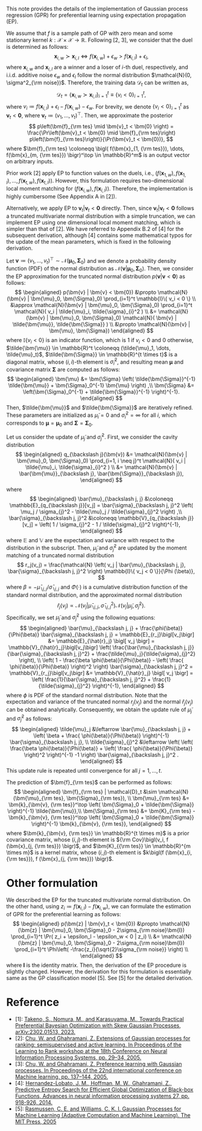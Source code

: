 This note provides the details of the implementation of Gaussian process regression (GPR) for preferential learning using expectation propagation (EP).


We assume that $f$ is a sample path of GP with zero mean and some stationary kernel $k: \mathcal{X} \times \mathcal{X} \rightarrow \mathbb{R}$.
Following [2, 3], we consider that the duel is determined as follows:
$$
    \bm{x}_{i, w} \succ \bm{x}_{i, l}
    \Leftrightarrow
    f(\bm{x}_{i, w}) + \epsilon_w > f(\bm{x}_{i, l}) + \epsilon_l,
$$
where $\bm{x}_{i, w}$ and $\bm{x}_{i, l}$ are a winner and a loser of $i$-th duel, respectively, and i.i.d. additive noise $\epsilon_w$ and $\epsilon_l$ follow the normal distribution $\mathcal{N}(0, \sigma^2_{\rm noise})$.
Therefore, the training data $\mathcal{D}_t$ can be written as, 
$$
    \mathcal{D}_t = \{ \bm{x}_{i, w} \succ \bm{x}_{i, l} \}_{i=1}^t \equiv \{v_i < 0\}_{i=1}^t,
$$
where $v_i \coloneqq f(\bm{x}_{i, l}) + \epsilon_l - f(\bm{x}_{i, w}) - \epsilon_w$.
For brevity, we denote $\{v_i < 0\}_{i=1}^t$ as $\bm{v}_t < \bm{0}$, where $\bm{v}_t \coloneqq (v_1, \dots, v_t)^\top$.
Then, we approximate the posterior 
$$
p\left(\bm{f}_{\rm tes} \mid \bm{v}_t < \bm{0} \right) 
    = \frac{\Pr\left(\bm{v}_t < \bm{0} \mid \bm{f}_{\rm tes}\right)  p\left(\bm{f}_{\rm tes}\right)}{\Pr(\bm{v}_t < \bm{0})},
$$
where $\bm{f}_{\rm tes} \coloneqq \bigl( f(\bm{x}_{1, {\rm tes}}), \dots, f(\bm{x}_{m, {\rm tes}}) \bigr)^\top \in \mathbb{R}^m$ is an output vector on arbitrary inputs.



Prior work [2] apply EP to function values on the duels, i.e., $\bigl( f(\bm{x}_{1, w}), f(\bm{x}_{1, l}), \dots, f(\bm{x}_{t, w}), f(\bm{x}_{t, l}) \bigr)$.
However, this formulation requires two-dimensional local moment matching for $\bigl( f(\bm{x}_{i, w}), f(\bm{x}_{i, l}) \bigr)$.
Therefore, the implementation is highly cumbersome (See Appendix A in [2]).


Alternatively, we apply EP to $\bm{v}_t | \bm{v}_t < \bm{0}$ directly.
Then, since $\bm{v}_t | \bm{v}_t < \bm{0}$ follows a truncated multivariate normal distribution with a simple truncation, we can implement EP using one dimensional local moment matching, which is simpler than that of [2].
We have referred to Appendix B.2 of [4] for the subsequent derivation, although [4] contains some mathematical typos for the update of the mean parameters, which is fixed in the following derivation.


Let $\bm{v} \coloneqq (v_1, \dots, v_t)^\top \sim \mathcal{N}(\bm{\mu}_0, \bm{\Sigma}_0)$ and we denote a probability density function (PDF) of the normal distribution as $\mathcal{N}(\bm{v} | \bm{\mu}_0, \bm{\Sigma}_0)$.
Then, we consider the EP approximation for the truncated normal distribution $p(\bm{v} | \bm{v} < \bm{0})$ as follows:
$$
\begin{aligned}
    p(\bm{v} | \bm{v} < \bm{0}) 
    &\propto \mathcal{N}(\bm{v} | \bm{\mu}_0, \bm{\Sigma}_0) \prod_{i=1}^t \mathbb{I}\{ v_i < 0 \} \\
    &\approx \mathcal{N}(\bm{v} | \bm{\mu}_0, \bm{\Sigma}_0) \prod_{i=1}^t \mathcal{N}( v_i | \tilde{\mu}_i, \tilde{\sigma}_{i}^2 ) \\
    &= \mathcal{N}(\bm{v} | \bm{\mu}_0, \bm{\Sigma}_0) \mathcal{N}( \bm{v} | \tilde{\bm{\mu}}, \tilde{\bm{\Sigma}} ) \\
    &\propto \mathcal{N}(\bm{v} |  \bm{\mu}, \bm{\Sigma})
\end{aligned}
$$
where $\mathbb{I}\{ v_i < 0 \}$ is an indicator function, which is $1$ if $v_i < 0$ and $0$ otherwise,  $\tilde{\bm{\mu}} \in \mathbb{R}^t \coloneqq (\tilde{\mu}_1, \dots, \tilde{\mu}_t)$, $\tilde{\bm{\Sigma}} \in \mathbb{R}^{t \times t}$ is a diagonal matrix, whose $(i,i)$-th element is $\tilde{\sigma}_i^2$, and resulting mean $\bm{\mu}$ and covariance matrix $\bm{\Sigma}$ are computed as follows:
$$
\begin{aligned}
    \bm{\mu} &= \bm{\Sigma} \left( \tilde{\bm{\Sigma}}^{-1} \tilde{\bm{\mu}} + \bm{\Sigma}_0^{-1} \bm{\mu} \right) ,\\
    \bm{\Sigma} &= \left(\bm{\Sigma}_0^{-1} + \tilde{\bm{\Sigma}}^{-1} \right)^{-1}.
\end{aligned}
$$
Then, $\tilde{\bm{\mu}}$ and $\tilde{\bm{\Sigma}}$ are iteratively refined.
These parameters are initialized as $\tilde{\mu}_i = 0$ and $\tilde{\sigma}_{i}^2 = \infty$ for all $i$, which corresponds to $\bm{\mu} = \bm{\mu}_0$ and $\bm{\Sigma} = \bm{\Sigma}_0$.


Let us consider the update of $\tilde{\mu}_j$ and $\tilde{\sigma}_{j}^2$.
First, we consider the cavity distribution
$$
\begin{aligned}
    q_{\backslash j}(\bm{v}) 
    &= \mathcal{N}(\bm{v} | \bm{\mu}_0, \bm{\Sigma}_0) \prod_{i=1, i \neq j}^t \mathcal{N}( v_i | \tilde{\mu}_i, \tilde{\sigma}_{i}^2 ) \\
    &= \mathcal{N}(\bm{v} | \bar{\bm{\mu}}_{\backslash j}, \bar{\bm{\Sigma}}_{\backslash j}),
\end{aligned}
$$
where
$$
\begin{aligned}
    \bar{\mu}_{\backslash j, j} 
    &\coloneqq
    \mathbb{E}_{q_{\backslash j}}[v_j] = \bar{\sigma}_{\backslash j, j}^2 \left( \mu_j / \sigma_{j}^2 - \tilde{\mu}_j / \tilde{\sigma}_{j}^2 \right) ,\\
    \bar{\sigma}_{\backslash j, j}^2 
    &\coloneqq 
    \mathbb{V}_{q_{\backslash j}} [v_j] = \left( 1 / \sigma_{j}^2 - 1 / \tilde{\sigma}_{j}^2 \right)^{-1},
\end{aligned}
$$
where $\mathbb{E}$ and $\mathbb{V}$ are the expectation and variance with respect to the distribution in the subscript.
Then, $\tilde{\mu}_j$ and $\tilde{\sigma}_{j}^2$ are updated by the moment matching of a truncated normal distribution 
$$
r_j(v_j) = 
\frac{\mathcal{N} \left( v_j | \bar{\mu}_{\backslash j, j}, \bar{\sigma}_{\backslash j, j}^2 \right) \mathbb{I}\{ v_j < 0 \}}{\Phi (\beta)},
$$ 
where $\beta = - \bar{\mu}_{\backslash j, j} / \bar{\sigma}_{\backslash j, j}$ and $\Phi ( \cdot )$ is a cumulative distribution function of the standard normal distribution, and the approximated normal distribution
$$
\hat{r}_j(v_j) \propto
\mathcal{N} \left( v_j | \bar{\mu}_{\backslash j, j}, \bar{\sigma}_{\backslash j, j}^2 \right)
\mathcal{N} \left( v_j | \tilde{\mu}_j, \tilde{\sigma}_{j}^2 \right).
$$
Specifically, we set $\tilde{\mu}_j$ and $\tilde{\sigma}_{j}^2$ using the following equations:
$$
\begin{aligned}
    \bar{\mu}_{\backslash j, j} + \frac{\phi(\beta)}{\Phi(\beta)} \bar{\sigma}_{\backslash j, j} 
    = \mathbb{E}_{r_j}\bigl[v_j\bigr] 
    &= \mathbb{E}_{\hat{r}_j} \bigl[ v_j \bigr]
    = \mathbb{V}_{\hat{r}_j}\bigl[v_j\bigr] \left( \frac{\bar{\mu}_{\backslash j, j}}{\bar{\sigma}_{\backslash j, j}^2} + \frac{\tilde{\mu}_j}{\tilde{\sigma}_{j}^2} \right),
    \\
     \left( 1 - \frac{\beta \phi(\beta)}{\Phi(\beta)} - \left( \frac{ \phi(\beta)}{\Phi(\beta)} \right)^2 \right) \bar{\sigma}_{\backslash j, j}^2 
    = \mathbb{V}_{r_j}\bigl[v_j\bigr] 
    &= \mathbb{V}_{\hat{r}_j} \bigl[ v_j \bigr]
    = \left( \frac{1}{\bar{\sigma}_{\backslash j, j}^2} + \frac{1}{\tilde{\sigma}_{j}^2} \right)^{-1},
\end{aligned}
$$
where $\phi$ is PDF of the standard normal distribution.
Note that the expectation and variance of the truncated normal $r_j(v_j)$ and the normal $\hat{r}_j(v_j)$ can be obtained analytically.
Consequently, we obtain the update rule of $\tilde{\mu}_j$ and $\tilde{\sigma}_{j}^2$  as follows:
$$
\begin{aligned}
    \tilde{\mu}_j &\leftarrow \bar{\mu}_{\backslash j, j} + \left( \beta + \frac{ \phi(\beta)}{\Phi(\beta)} \right)^{-1} \bar{\sigma}_{\backslash j, j}, \\
    \tilde{\sigma}_{j}^2 &\leftarrow \left( \left( \frac{\beta \phi(\beta)}{\Phi(\beta)} + \left( \frac{ \phi(\beta)}{\Phi(\beta)} \right)^2 \right)^{-1} -1 \right) \bar{\sigma}_{\backslash j, j}^2 .
\end{aligned}
$$
This update rule is repeated until convergence for all $j=1, \dots, t$.


The prediction of $\bm{f}_{\rm tes}$ can be performed as follows:
$$
\begin{aligned}
    \bm{f}_{\rm tes} | \mathcal{D}_t &\sim \mathcal{N}(\bm{\mu}_{\rm tes}, \bm{\Sigma}_{\rm tes}), \\
    \bm{\mu}_{\rm tes} &= \bm{k}_{\bm{v}, {\rm tes}}^\top \left( \bm{\Sigma}_0 + \tilde{\bm{\Sigma}} \right)^{-1} \tilde{\bm{\mu}},\\
    \bm{\Sigma}_{\rm tes} &= \bm{K}_{\rm tes} - \bm{k}_{\bm{v}, {\rm tes}}^\top \left( \bm{\Sigma}_0 + \tilde{\bm{\Sigma}} \right)^{-1} \bm{k}_{\bm{v}, {\rm tes}},
\end{aligned}
$$
where $\bm{k}_{\bm{v}, {\rm tes}} \in \mathbb{R}^{t \times m}$ is a prior covariance matrix, whose $(i, j)$-th element is ${\rm Cov}\bigl(v_i, f (\bm{x}_{j, {\rm tes}}) \bigr)$, and $\bm{K}_{{\rm tes}} \in \mathbb{R}^{m \times m}$ is a kernel matrix, whose $(i, j)$-th element is $k\bigl(f (\bm{x}_{i, {\rm tes}}), f (\bm{x}_{j, {\rm tes}}) \bigr)$.
# Other formulation

We described the EP for the truncated multivariate normal distribution.
On the other hand, using $z_i \coloneqq f(\bm{x}_{i, l}) - f(\bm{x}_{i, w})$, we can formulate the estimation of GPR for the preferential learning as follows:
$$
\begin{aligned}
    p(\bm{z} | \bm{v}_t < \bm{0}) 
    &\propto \mathcal{N}(\bm{z} | \bm{\mu}_0, \bm{\Sigma}_0 - 2\sigma_{\rm noise}\bm{I}) \prod_{i=1}^t \Pr( z_i + \epsilon_l - \epsilon_w < 0 | z_i) \\
    &= \mathcal{N}(\bm{z} | \bm{\mu}_0, \bm{\Sigma}_0 - 2\sigma_{\rm noise}\bm{I}) \prod_{i=1}^t \Phi\left( -\frac{z_i}{\sqrt{2}\sigma_{\rm noise}} \right) \\
\end{aligned}
$$
where $\bm{I}$ is the identity matrix.
Then, the derivation of the EP procedure is slightly changed.
However, the derivation for this formulation is essentially same as the GP classification model [5].
See [5] for the detailed derivation.
# Reference

- [1]: [Takeno, S., Nomura, M., and Karasuyama, M., Towards Practical Preferential Bayesian Optimization with Skew Gaussian Processes, arXiv:2302.01513, 2023.](https://arxiv.org/abs/2302.01513) 
- [2]: [Chu, W. and Ghahramani, Z. Extensions of Gaussian processes for ranking: semisupervised and active learning. In Proceedings of the Learning to Rank workshop at the 18th Conference on Neural Information Processing Systems, pp. 29–34, 2005.](http://www.gatsby.ucl.ac.uk/~chuwei/paper/gprl.pdf)
- [3]: [Chu, W. and Ghahramani, Z. Preference learning with Gaussian processes. In Proceedings of the 22nd international conference on Machine learning, pp. 137–144, 2005.](https://icml.cc/Conferences/2005/proceedings/papers/018_Preference_ChuGhahramani.pdf)
- [4]: [Hernandez-Lobato, J. M., Hoffman, M. W., Ghahramani, Z., Predictive Entropy Search for Efficient Global Optimization of Black-box Functions, Advances in neural information processing systems 27, pp. 918-926, 2014.](https://papers.nips.cc/paper/2014/hash/069d3bb002acd8d7dd095917f9efe4cb-Abstract.html)
- [5]: [Rasmussen, C. E. and Williams, C. K. I. Gaussian Processes for Machine Learning (Adaptive Computation and Machine Learning). The MIT Press, 2005](https://gaussianprocess.org/gpml/)
